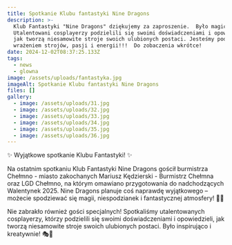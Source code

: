 ```yaml
---
title: Spotkanie Klubu fantastyki Nine Dragons
description: >-
  Klub Fantastyki "Nine Dragons" dziękujemy za zaproszenie.  Było magicznie!
  Utalentowani cosplayerzy podzielili się swoimi doświadczeniami i opowiedzieli
  jak tworzą niesamowite stroje swoich ulubionych postaci. Jesteśmy pod
  wrażeniem strojów, pasji i energii!!!  Do zobaczenia wkrótce!
date: 2024-12-02T08:37:25.133Z
tags:
  - news
  - glowna
image: /assets/uploads/fantastyka.jpg
imageAlt: Spotkanie Klubu fantastyki Nine Dragons
files: []
gallery:
  - image: /assets/uploads/31.jpg
  - image: /assets/uploads/32.jpg
  - image: /assets/uploads/33.jpg
  - image: /assets/uploads/34.jpg
  - image: /assets/uploads/35.jpg
  - image: /assets/uploads/36.jpg
---
```

✨ Wyjątkowe spotkanie Klubu Fantastyki! ✨

Na ostatnim spotkaniu Klub Fantastyki Nine Dragons gościł burmistrza Chełmno - miasto zakochanych  Mariusz Kędzierski - Burmistrz Chełmna oraz LGD Chełmno, na którym omawiano przygotowania do nadchodzących Walentynek 2025. Nine Dragons planuje coś naprawdę wyjątkowego – możecie spodziewać się magii, niespodzianek i fantastycznej atmosfery! 💌✨

Nie zabrakło również gości specjalnych! Spotkaliśmy utalentowanych cosplayerzy, którzy podzielili się swoimi doświadczeniami i opowiedzieli, jak tworzą niesamowite stroje swoich ulubionych postaci. Było inspirująco i kreatywnie! 🎭🎨
